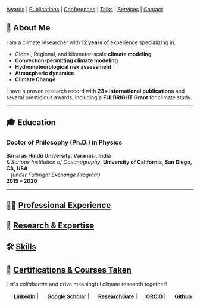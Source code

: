 [Awards](./ACHIEVEMENTS.md) | [Publications](./PUBLICATIONS.md) | [Conferences](./CONFERENCES.md) | [Talks](./TALKS.md) | [Services](./SERVICES.md) | [Contact](./CONTACTS.md)


## 🔬 About Me 
I am a climate researcher with **12 years** of experience specializing in:
- Global, Regional, and kilometer-scale **climate modeling**
- **Convection-permitting climate modeling**
- **Hydrometeorological risk assessment**
- **Atmospheric dynamics**
- **Climate Change**

I have a proven research record with **23+ international publications** and several prestigious awards, including a **FULBRIGHT Grant** for climate study.

---

## 🎓 Education

### **Doctor of Philosophy (Ph.D.) in Physics**  
**Banaras Hindu University, Varanasi, India**  
& *Scripps Institution of Oceanography*, **University of California, San Diego, CA, USA**  
&nbsp;&nbsp; *(under Fulbright Exchange Program)*   
**2015 – 2020**

---

## 🧑‍💼 [Professional Experience](./EXPERIENCES.md)

## 🚀 [Research & Expertise](./EXPERTISES.md)

## 🛠️ [Skills](./SKILLS.md)

## 📜 [Certifications & Courses Taken](./CERTIFICATIONS.md) 

Let's *collaborate* and drive meaningful climate research together!

   
<img src="https://upload.wikimedia.org/wikipedia/commons/c/ca/LinkedIn_logo_initials.png" width="16" height="16"> [**LinkedIn**](https://www.linkedin.com/in/soumik-ghosh-97004277/?originalSubdomain=ca) | <img src="https://upload.wikimedia.org/wikipedia/commons/c/c7/Google_Scholar_logo.svg" width="16" height="16"> [**Google Scholar**](https://scholar.google.co.in/citations?user=ds5ggVoAAAAJ&hl=en) | <img src="https://upload.wikimedia.org/wikipedia/commons/0/0e/RG_Logo.png" width="16" height="16"> [**ResearchGate**](https://www.researchgate.net/profile/Soumik-Ghosh-2) | <img src="https://upload.wikimedia.org/wikipedia/commons/0/06/ORCID_iD.svg" width="16" height="16"> [**ORCID**](https://orcid.org/0000-0002-2381-1549) | <img src="https://upload.wikimedia.org/wikipedia/commons/9/91/Octicons-mark-github.svg" width="16" height="16"> [**Github**](https://github.com/SoumikGhosh1)
